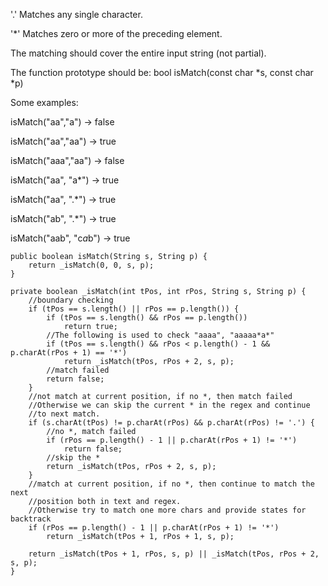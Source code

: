 '.' Matches any single character.

'*' Matches zero or more of the preceding element.

The matching should cover the entire input string (not partial).

The function prototype should be:
bool isMatch(const char *s, const char *p)

Some examples:

isMatch("aa","a") → false

isMatch("aa","aa") → true

isMatch("aaa","aa") → false

isMatch("aa", "a*") → true

isMatch("aa", ".*") → true

isMatch("ab", ".*") → true

isMatch("aab", "c*a*b") → true

```
public boolean isMatch(String s, String p) {
    return _isMatch(0, 0, s, p);
}

private boolean _isMatch(int tPos, int rPos, String s, String p) {
    //boundary checking
    if (tPos == s.length() || rPos == p.length()) {
        if (tPos == s.length() && rPos == p.length())
            return true;
        //The following is used to check "aaaa", "aaaaa*a*"
        if (tPos == s.length() && rPos < p.length() - 1 && p.charAt(rPos + 1) == '*')
            return _isMatch(tPos, rPos + 2, s, p);
        //match failed
        return false;
    }
    //not match at current position, if no *, then match failed
    //Otherwise we can skip the current * in the regex and continue
    //to next match.
    if (s.charAt(tPos) != p.charAt(rPos) && p.charAt(rPos) != '.') {
        //no *, match failed
        if (rPos == p.length() - 1 || p.charAt(rPos + 1) != '*') 
            return false;
        //skip the *
        return _isMatch(tPos, rPos + 2, s, p);
    }
    //match at current position, if no *, then continue to match the next
    //position both in text and regex.
    //Otherwise try to match one more chars and provide states for backtrack
    if (rPos == p.length() - 1 || p.charAt(rPos + 1) != '*') 
        return _isMatch(tPos + 1, rPos + 1, s, p);

    return _isMatch(tPos + 1, rPos, s, p) || _isMatch(tPos, rPos + 2, s, p);
}
```
